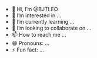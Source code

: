 - 👋 Hi, I’m @BJTLEO
- 👀 I’m interested in ...
- 🌱 I’m currently learning ...
- 💞️ I’m looking to collaborate on ...
- 📫 How to reach me ...
- 😄 Pronouns: ...
- ⚡ Fun fact: ...

<!---
BJTLEO/BJTLEO is a ✨ special ✨ repository because its `README.md` (this file) appears on your GitHub profile.
You can click the Preview link to take a look at your changes.
--->
